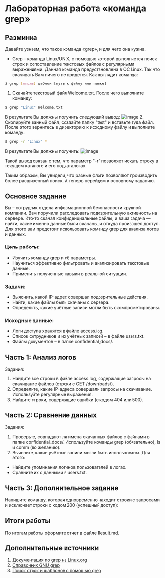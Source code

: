 # Лабораторная работа «команда grep»
## Разминка
Давайте узнаем, что такое команда «grep», и для чего она нужна.
- Grep – команда Linux/UNIX, с помощью которой выполняется поиск строк и сопоставление текстовых файлов с регулярными выражениями. Данная команда предустановлена в ОС Linux. Так что скачивать Вам ничего не придется.
Как выглядит команда:
```bash
$ grep [опции] шаблон [путь к файлу или папке]
```

1. Скачайте текстовый файл Welcome.txt. После чего выполните команду:
```bash
$ grep "Linux" Welcome.txt
```
В результате Вы должны получить следующий вывод:
![image](https://github.com/user-attachments/assets/e7e10676-a35f-44cf-98e0-a31555cbc3ed)
2. Скопируйте данный файл, создайте папку "test" и вставьте туда файл.
После этого вернитесь в директорию к исходному файлу и выполните команду:
```bash
$ grep -r "Linux" *
```
В результате Вы должны получить:
![image](https://github.com/user-attachments/assets/b3349b1a-6f5d-4d95-ba85-d81a0b0eeee5)

Такой вывод связан с тем, что параметр "-r" позволяет искать строку в текущем каталоге и его подкаталогах.

Таким образом, Вы увидели, что разные флаги позволяют производить более расширенный поиск. А теперь перейдем к основному заданию.

## Основное задание
Вы – сотрудник отдела информационной безопасности крупной компании. Вам поручили расследовать подозрительную активность на сервере. Кто-то скачал конфиденциальные файлы, и ваша задача — найти, какие именно данные были скачаны, и откуда произошел доступ. Для этого вам предстоит использовать команду grep для анализа логов и данных.
### Цель работы:
- Изучить команду grep и её параметры.
- Научиться эффективно фильтровать и анализировать текстовые данные.
- Применить полученные навыки в реальной ситуации.
### Задачи:
- Выяснить, какой IP-адрес совершал подозрительные действия.
- Найти, какие файлы были скачаны с сервера.
- Определить, какие учётные записи могли быть скомпрометированы.
### Исходные данные:
- Логи доступа хранятся в файле access.log.
- Список сотрудников и их учётных записей – в файле users.txt.
- Файлы документов – в папке confidential_docs/.

## Часть 1: Анализ логов
Задания:
1. Найдите все строки в файле access.log, содержащие запросы на скачивание файлов (строки с GET /downloads/).
2. Определите, какие IP-адреса совершали запросы на скачивание. Используйте регулярные выражения.
3. Найдите строки, содержащие ошибки (с кодом 404 или 500).

## Часть 2: Сравнение данных
Задания:
1. Проверьте, совпадают ли имена скачанных файлов с файлами в папке confidential_docs/. Используйте команды grep (обязательно), ls и comm (по желанию).
2. Выясните, какие учётные записи могли быть использованы.
Для этого:
- Найдите упоминания логинов пользователей в логах.
- Сравните их с данными в users.txt.

## Часть 3: Дополнительное задание
Напишите команду, которая одновременно находит строки с запросами и исключает строки с кодом 200 (успешный доступ):

## Итоги работы
По итогам работы оформите отчет в файле Result.md.

## Дополнительные источники
1. [Документация по grep на Linux.org](https://www.linux.org/docs/man1/grep.html)
2. [Справочник GNU grep](https://www.gnu.org/software/grep/manual/grep.html)
3. [Поиск строк и шаблонов с помощью grep](https://selectel.ru/blog/tutorials/grep-command-in-linux/)
